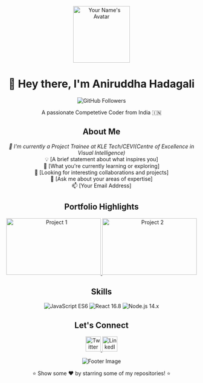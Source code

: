 <!-- Header -->
<p align="center">
  <img src="demo.png" alt="Your Name's Avatar" width="150" height="150" />
</p>

<h1 align="center">👋 Hey there, I'm Aniruddha Hadagali</h1>

<p align="center">
  <!-- Add badges, for example, GitHub followers -->
  <img src="https://img.shields.io/github/followers/YourGitHubUsername?label=Followers&style=social" alt="GitHub Followers" />
  
  <!-- Add more badges as desired, like Twitter followers, stars, forks, etc. -->
</p>

<!-- Introduction -->
<p align="center">A passionate Competetive Coder from India 🇮🇳 </p>

<!-- About Me -->
<h2 align="center">About Me</h2>

<p align="center">
  <em>💼 I'm currently a Project Trainee  at KLE Tech/CEVI(Centre of Excellence in Visual Intelligence)</em><br>
  💡 [A brief statement about what inspires you]<br>
  🌱 [What you're currently learning or exploring]<br>
  👯 [Looking for interesting collaborations and projects]<br>
  💬 [Ask me about your areas of expertise]<br>
  📫 [Your Email Address]<br>
</p>

<!-- Portfolio -->
<h2 align="center">Portfolio Highlights</h2>

<p align="center">
  <!-- Project 1 -->
  <a href="Link to Project 1">
    <img src="project1-thumbnail.png" alt="Project 1" width="250" height="150" />
  </a>
  <!-- Project 2 -->
  <a href="Link to Project 2">
    <img src="project2-thumbnail.png" alt="Project 2" width="250" height="150" />
  </a>
  <!-- Add more projects as desired -->
</p>

<!-- Skills -->
<h2 align="center">Skills</h2>

<p align="center">
  <!-- List your skills or technologies as badges -->
  <img src="https://img.shields.io/badge/JavaScript-ES6-yellow" alt="JavaScript ES6" />
  <img src="https://img.shields.io/badge/React-16.8-blue" alt="React 16.8" />
  <img src="https://img.shields.io/badge/Node.js-14.x-green" alt="Node.js 14.x" />
  <!-- Add more skills as badges -->
</p>

<!-- Let's Connect -->
<h2 align="center">Let's Connect</h2>

<p align="center">
  <!-- Add social media links or icons -->
  <a href="https://twitter.com/YourTwitterHandle">
    <img src="twitter-icon.png" alt="Twitter" width="40" height="40" />
  </a>
  <a href="https://linkedin.com/in/YourLinkedInProfile">
    <img src="linkedin-icon.png" alt="LinkedIn" width="40" height="40" />
  </a>
  <!-- Add more social media links as needed -->
</p>

<!-- Footer -->
<p align="center">
  <img src="your-cool-footer-image.png" alt="Footer Image" />
</p>

<p align="center">⭐️ Show some ❤️ by starring some of my repositories! ⭐️</p>
